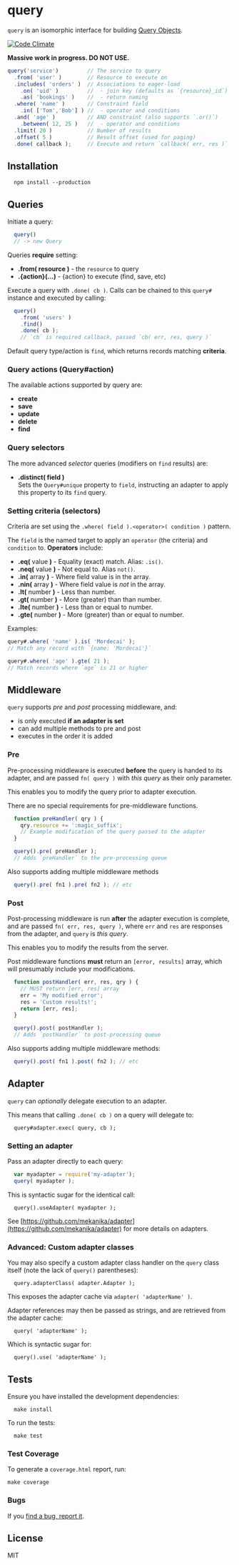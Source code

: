 # query

  `query` is an isomorphic interface for building [Query Objects](https://github.com/mekanika/query/blob/master/docs/object.reference.md).

  [![Code Climate](https://codeclimate.com/github/mekanika/query.png)](https://codeclimate.com/github/mekanika/query)

  **Massive work in progress. DO NOT USE.**

```js
query('service')         // The service to query
  .from( 'user' )        // Resource to execute on
  .includes( 'orders' )  // Associations to eager-load
    .on( 'uid' )         //  - join key (defaults as `{resource}_id`)
    .as( 'bookings' )    //  - return naming
  .where( 'name' )       // Constraint field
    .in( ['Tom','Bob'] ) //  - operator and conditions
  .and( 'age' )          // AND constraint (also supports `.or()`)
    .between( 12, 25 )   //  - operator and conditions
  .limit( 20 )           // Number of results
  .offset( 5 )           // Result offset (used for paging)
  .done( callback );     // Execute and return `callback( err, res )`
```

## Installation

      npm install --production


## Queries

  Initiate a query:

```js
  query()
  // -> new Query
```

Queries **require** setting:

  - **.from( resource )** - the `resource` to query
  - **.{action}(...)** - {action} to execute (find, save, etc)

Execute a query with `.done( cb )`. Calls can be chained to this `query#` instance and executed by calling:

```js
  query()
    .from( 'users' )
    .find()
    .done( cb );
    // `cb` is required callback, passed `cb( err, res, query )`
```

  Default query type/action is `find`, which returns records matching **criteria**.

### Query actions (Query#action)

  The available actions supported by query are:

  - **create**
  - **save**
  - **update**
  - **delete**
  - **find**


### Query selectors

  The more advanced _selector_ queries (modifiers on `find` results) are:

  - **.distinct( field )**  
    Sets the `Query#unique` property to `field`, instructing an adapter to apply this property to its `find` query.


### Setting criteria (selectors)

  Criteria are set using the `.where( field ).<operator>( condition )` pattern.

  The `field` is the named target to apply an `operator` (the criteria) and `condition` to. **Operators** include:

  * **.eq(** value **)** - Equality (exact) match. Alias: `.is()`.
  * **.neq(** value **)** - Not equal to. Alias `not()`.
  * **.in(** array **)** - Where field value is in the array.
  * **.nin(** array **)** - Where field value is _not_ in the array.
  * **.lt(** number **)** - Less than number.
  * **.gt(** number **)** - More (greater) than than number.
  * **.lte(** number **)** - Less than or equal to number.
  * **.gte(** number **)** - More (greater) than or equal to number.

Examples:

```js
query#.where( 'name' ).is( 'Mordecai' );
// Match any record with `{name: 'Mordecai'}`

query#.where( 'age' ).gte( 21 );
// Match records where `age` is 21 or higher
```


## Middleware

  `query` supports _pre_ and _post_ processing middleware, and:

  - is only executed **if an adapter is set**
  - can add multiple methods to pre and post
  - executes in the order it is added

### Pre

  Pre-processing middleware is executed **before** the query is handed to its adapter, and are passed  `fn( query )` with _this query_ as their only parameter.

  This enables you to modify the query prior to adapter execution.

  There are no special requirements for pre-middleware functions.

```js
  function preHandler( qry ) {
    qry.resource += ':magic_suffix';
    // Example modification of the query passed to the adapter
  }

  query().pre( preHandler );
  // Adds `preHandler` to the pre-processing queue
```

Also supports adding multiple middleware methods

```js
  query().pre( fn1 ).pre( fn2 ); // etc
```

### Post

  Post-processing middleware is run **after** the adapter execution is complete, and are passed `fn( err, res, query )`, where `err` and `res` are responses from the adapter, and `query` is _this query_.

  This enables you to modify the results from the server.

  Post middleware functions **must** return an `[error, results]` array, which will presumably include your modifications.

```js
  function postHandler( err, res, qry ) {
    // MUST return [err, res] array
    err = 'My modified error';
    res = 'Custom results!';
    return [err, res];
  }

  query().post( postHandler );
  // Adds `postHandler` to post-processing queue
```

Also supports adding multiple middleware methods:

```js
  query().post( fn1 ).post( fn2 ); // etc
```


## Adapter

  `query` can _optionally_ delegate execution to an adapter.

  This means that calling `.done( cb )` on a query will delegate to:

      query#adapter.exec( query, cb );

### Setting an adapter

  Pass an adapter directly to each query:

```js
  var myadapter = require('my-adapter');
  query( myadapter );
```

  This is syntactic sugar for the identical call:

      query().useAdapter( myadapter );

  See [https://github.com/mekanika/adapter](https://github.com/mekanika/adapter) for more details on adapters.

### Advanced: Custom adapter classes

  You may also specify a custom adapter class handler on the `query` class itself (note the lack of `query()` parentheses):

      query.adapterClass( adapter.Adapter );

  This exposes the adapter cache via `adapter( 'adapterName' )`.

  Adapter references may then be passed as strings, and are retrieved from the adapter cache:

      query( 'adapterName' );

  Which is syntactic sugar for:

      query().use( 'adapterName' );



## Tests

  Ensure you have installed the development dependencies:

      make install

  To run the tests:

      make test


### Test Coverage
To generate a `coverage.html` report, run:

    make coverage

### Bugs
If you [find a bug, report it](https://github.com/mekanika/query/issues).

## License

  MIT
